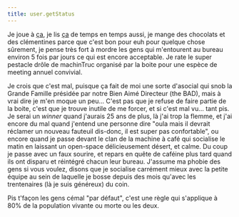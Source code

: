 ```yaml
---
title: user.getStatus
---
```


Je joue à [ça](http://untoldlegends.station.sony.com/brotherhoodoftheblade/),
je lis [ça](http://www.amazon.com/exec/obidos/tg/detail/-/0316769487?v=glance)
de temps en temps aussi, je mange des chocolats et des clémentines parce que
c'est bon pour euh pour quelque chose sûrement, je pense très fort à mordre
les gens qui m'entourent au bureau environ 5 fois par jours ce qui est encore
acceptable. Je rate le super pestacle drôle de machinTruc organisé par la
boite pour une espèce de meeting annuel convivial.

Je crois que c'est mal, puisque ça fait de moi une sorte d'asocial qui snob la
Grande Famille présidée par notre Bien Aimé Directeur (the BAD), mais à vrai
dire je m'en moque un peu... C'est pas que je refuse de faire partie de la
boite, c'est que je trouve inutile de me forcer, et si c'est mal vu... tant
pis. Je serai un _winner_ quand j'aurais 25 ans de plus, là j'ai trop la
flemme, et j'ai encore du mal quand j'entend une personne dire "oula mais il
devrait réclamer un nouveau fauteuil dis-donc, il est super pas confortable",
ou encore quand je passe devant le clan de la machine à café qui socialise le
matin en laissant un open-space délicieusement désert, et calme. Du coup je
passe avec un faux sourire, et repars en quête de caféine plus tard quand ils
ont disparu et réintégré chacun leur bureau. J'assume ma phobie des gens si
vous voulez, disons que je socialise carrément mieux avec la petite équipe au
sein de laquelle je bosse depuis des mois qu'avec les trentenaires (là je suis
généreux) du coin.

Pis t'façon les gens cémal "par défaut", c'est une règle qui s'applique à 80%
de la population vivante ou morte ou les deux.

